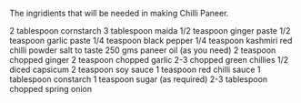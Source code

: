 The ingridients that will be needed in making Chilli Paneer.

2 tablespoon cornstarch
3 tablespoon maida
1/2 teaspoon ginger paste
1/2 teaspoon garlic paste
1/4 teaspoon black pepper
1/4 teaspoon kashmiri red chilli powder
salt to taste
250 gms paneer
oil (as you need)
2 teaspoon chopped ginger
2 teaspoon chopped garlic
2-3 chopped green chillies
1/2 diced capsicum
2 teaspoon soy sauce
1 teaspoon red chilli sauce
1 tablespoon constarch
1 teaspoon sugar (as required)
2-3 tablespoon chopped spring onion
